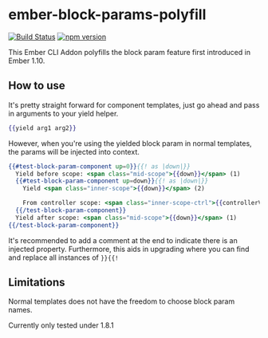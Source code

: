 # ember-block-params-polyfill

[![Build Status](https://travis-ci.org/ming-codes/ember-block-params-polyfill.svg?branch=master)](https://travis-ci.org/ming-codes/ember-block-params-polyfill)
[![npm version](https://badge.fury.io/js/ember-block-params-polyfill.svg)](http://badge.fury.io/js/ember-block-params-polyfill)

This Ember CLI Addon polyfills the block param feature first introduced in Ember 1.10.

## How to use

It's pretty straight forward for component templates, just go ahead and pass in arguments
to your yield helper.

```hbs
{{yield arg1 arg2}}
```

However, when you're using the yielded block param in normal templates, the params will be
injected into context.

```hbs
{{#test-block-param-component up=0}}{{! as |down|}}
  Yield before scope: <span class="mid-scope">{{down}}</span> (1)
  {{#test-block-param-component up=down}}{{! as |down|}}
    Yield <span class="inner-scope">{{down}}</span> (2)

    From controller scope: <span class="inner-scope-ctrl">{{controllerValue}}</span>
  {{/test-block-param-component}}
  Yield after scope: <span class="mid-scope">{{down}}</span> (1)
{{/test-block-param-component}}
```

It's recommended to add a comment at the end to indicate there is an injected property.
Furthermore, this aids in upgrading where you can find and replace all instances of `}}{{!`

## Limitations

Normal templates does not have the freedom to choose block param names.

Currently only tested under 1.8.1
